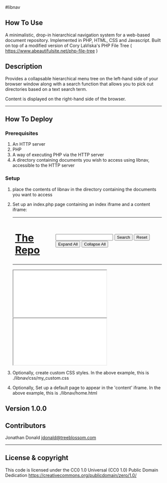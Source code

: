 #libnav

## How To Use
A minimalistic, drop-in hierarchical navigation system for a web-based document repository.
Implemented in PHP, HTML, CSS and Javascript.
Built on top of a modified version of Cory LaViska's PHP File Tree ( https://www.abeautifulsite.net/php-file-tree )

## Description

Provides a collapsable hierarchical menu tree on the left-hand side of your browser window along with a search function that allows you to pick out directories based on a text search term.

Content is displayed on the right-hand side of the browser.

---


## How To Deploy

### Prerequisites

1. An HTTP server
2. PHP
3. A way of executing PHP via the HTTP server
4. A directory containing documents you wish to access using libnav, accessible to the HTTP server

### Setup

1. place the contents of libnav in the directory containing the documents you want to access
2. Set up an index.php page containing an index iframe and a content iframe:
      
      <!DOCTYPE html>
      <html>
          <head>
              <title>My Spiffy Document Repository</title>
              <meta http-equiv="Content-Type" content="text/html;charset=utf-8" />
              <meta http-equiv="cache-control" content="no-cache" /> 
              <link href="./libnav/css/my_custom.css" rel="stylesheet" type="text/css" media="screen" />
          <script src="./libnav/js/jquery-3.5.1.min.js" type="text/javascript"></script>
          <script src="./libnav/js/php_file_tree.js" type="text/javascript"></script>
        </head>
        <body>
          <table>
            <tr><td>
                <H1> <a href='javascript: openInContentFrame("./libnav/home.html");'>The Repo</a></H1></td>
                <td>
                    <input type="text" id="searchTextField">
                    <button type="button" onclick="javascript: findButtonClick()"  id="searchButton">Search</button>
                    <button type="button" onclick="javascript: resetButtonClick();"  id="resetButton">Reset</button>
                    <button type="button" onclick="javascript: expandAllButtonClick();"  id="expandAllButton">Expand All</button>
                    <button type="button" onclick="javascript: collapseAllButtonClick();"  id="collapseAllButton">Collapse All</button>
                <div id="foundCountDiv" name="foundCountDiv"></div>
              </td>
            </tr>
          </table>
          <iframe title="Index" scrolling="auto" src="./libnav/php/directorylisting.php" id="indexFrame" name="indexFrame"></iframe>
          <iframe title="Content" src="./libnav/home.html" id="contentFrame" name="contentFrame"></iframe>
          <script>
           //handler to execute search when the Enter/Return key is pressed
           document.addEventListener('keypress', function (e) {
               if (e.key === 'Enter') {
                   findButtonClick();
               }
           });
          </script>
        </body>
      </html>
      
3. Optionally, create custom CSS styles. In the above example, this is  ./libnav/css/my_custom.css

4. Optionally, Set up a default page to appear in the 'content' iframe.  In the above example, this is  ./libnav/home.html

**Version 1.0.0**
---
## Contributors

Jonathan Donald <jdonald@treeblossom.com>

---

## License & copyright
This code is licensed under the CC0 1.0 Universal (CC0 1.0) Public Domain Dedication
https://creativecommons.org/publicdomain/zero/1.0/

